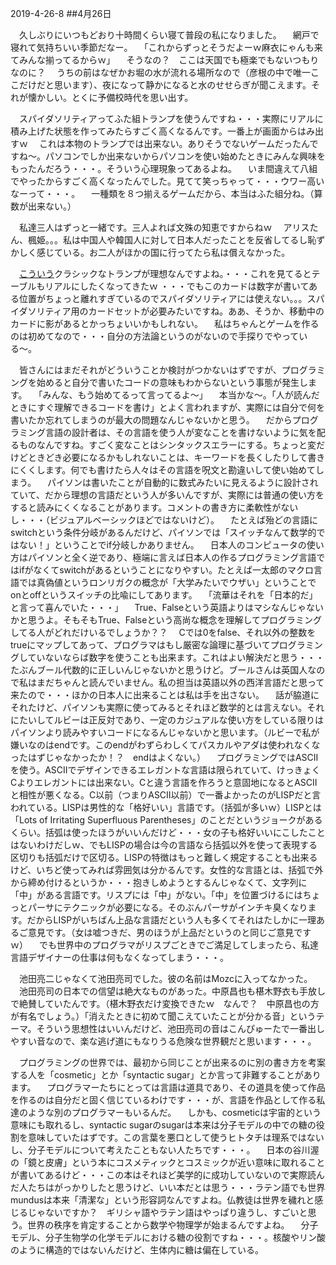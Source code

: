 2019-4-26-8
##4月26日

　久しぶりにいつもどおり十時間くらい寝て普段の私になりました。
　網戸で寝れて気持ちいい季節だなー。
　「これからずっとそうだよーｗ麻衣にゃんも来てみんな揃ってるからｗ」
　そうなの？　ここは天国でも極楽でもないつもりなのに？
　うちの前はなぜかお堀の水が流れる場所なので（彦根の中で唯一ここだけだと思います）、夜になって静かになると水のせせらぎが聞こえます。それが懐かしい。とくに予備校時代を思い出す。

　スパイダソリティアってふた組トランプを使うんですね・・・実際にリアルに積み上げた状態を作ってみたらすごく高くなるんです。一番上が画面からはみ出すｗ
　これは本物のトランプでは出来ない。ありそうでないゲームだったんですね〜。パソコンでしか出来ないからパソコンを使い始めたときにみんな興味をもったんだろう・・・。そういう心理現象ってあるよね。
　いま間違えて八組でやったからすごく高くなったんでした。見てて笑っちゃって・・・ウワー高いなーって・・・。
　一種類を８つ揃えるゲームだから、本当はふた組分ね。（算数が出来ない。）

　私達三人はずっと一緒です。三人よれば文殊の知恵ですからねｗ
　アリスたん、楓姫。。。私は中国人や韓国人に対して日本人だったことを反省してるし恥ずかしく感じている。お二人がほかの国に行ってたら私は償えなかった。

　<a href="https://www.youtube.com/watch?v=Mj4uopn5RVw&t=13">こういう</a>クラシックなトランプが理想なんですよね。・・・これを見てるとテーブルもリアルにしたくなってきたｗ ・・・でもこのカードは数字が書いてある位置がちょっと離れすぎているのでスパイダソリティアには使えない。。。スパイダソリティア用のカードセットが必要みたいですね。ああ、そうか、移動中のカードに影があるとかっちょいいかもしれない。
　私はちゃんとゲームを作るのは初めてなので・・・自分の方法論というのがないので手探りでやっている〜。

　皆さんにはまだそれがどういうことか検討がつかないはずですが、プログラミングを始めると自分で書いたコードの意味もわからないという事態が発生します。
　「みんな、もう始めてるって言ってるよ〜」
　本当かな〜。「人が読んだときにすぐ理解できるコードを書け」とよく言われますが、実際には自分で何を書いたか忘れてしまうのが最大の問題なんじゃないかと思う。
　だからプログラミング言語の設計者は、その言語を使う人が変なことを書けないように気を配るものなんですね。すごく変なことはシンタックスエラーにする。ちょっと変だけどときどき必要になるかもしれないことは、キーワードを長くしたりして書きにくくします。何でも書けたら人々はその言語を呪文と勘違いして使い始めてしまう。
　パイソンは書いたことが自動的に数式みたいに見えるように設計されていて、だから理想の言語だという人が多いんですが、実際には普通の使い方をすると読みにくくなることがあります。コメントの書き方に柔軟性がないし・・・（ビジュアルベーシックほどではないけど）。
　たとえば殆どの言語にswitchという条件分岐があるんだけど、パイソンでは「スイッチなんて数学的ではない！」ということでif分岐しかありません。
　日本人のコンピュータの使い方はパイソンと全く逆であり、極端に言えば日本人の作るプログラミング言語ではifがなくてswitchがあるということになりやすい。たとえば一太郎のマクロ言語では真偽値というロンリガクの概念が「大学みたいでウザい」ということでonとoffというスイッチの比喩にしてあります。
　「流華はそれを「日本的だ」と言って喜んでいた・・・」
　True、Falseという英語よりはマシなんじゃないかと思うよ。そもそもTrue、Falseという高尚な概念を理解してプログラミングしてる人がどれだけいるでしょうか？？
　Cでは0をfalse、それ以外の整数をtrueにマップしてあって、プログラマはもし厳密な論理に基づいてプログラミングしていないならば数字を使うことも出来ます。これはよい解決だと思う・・・たぶんブール代数的に正しいんじゃないかと思うけど。ブールさんは英国人なので私はまだちゃんと読んでいません。私の担当は英語以外の西洋言語だと思って来たので・・・ほかの日本人に出来ることは私は手を出さない。
　話が脇道にそれたけど、パイソンも実際に使ってみるとそれほど数学的とは言えない。それにたいしてルビーは正反対であり、一定のカジュアルな使い方をしている限りはパイソンより読みやすいコードになるんじゃないかと思います。（ルビーで私が嫌いなのはendです。このendがわずらわしくてパスカルやアダは使われなくなったはずじゃなかったか！？　endはよくない。）
　プログラミングではASCIIを使う。ASCIIでデザインできるエレガントな言語は限られていて、けっきょくCよりエレガントには出来ない。Cと違う言語を作ろうと意固地になるとASCIIと相性が悪くなる。C以前（つまりASCII以前）で一番よかったのがLISPだと言われている。LISPは男性的な「格好いい」言語です。（括弧が多いｗ）LISPとは「Lots of Irritating Superfluous Parentheses」のことだというジョークがあるくらい。括弧は使ったほうがいいんだけど・・・女の子も格好いいにこしたことはないわけだしｗ、でもLISPの場合は今の言語なら括弧以外を使って表現する区切りも括弧だけで区切る。LISPの特徴はもっと難しく規定することも出来るけど、いちど使ってみれば雰囲気は分かるんです。女性的な言語とは、括弧で外から締め付けるというか・・・抱きしめようとするんじゃなくて、文字列に「中」がある言語です。リスプには「中」がない。「中」を位置づけるにはちょっとパーサにテクニックが必要になる。そのぶんパーサがインチキ臭くなります。だからLISPがいちばん上品な言語だという人も多くてそれはたしかに一理あるご意見です。（女は嘘つきだ、男のほうが上品だというのと同じご意見ですｗ）
　でも世界中のプログラマがリスプごときでご満足してしまったら、私達言語デザイナーの仕事は何もなくなってしまう・・・。

　池田亮二じゃなくて池田亮司でした。彼の名前はMozcに入ってなかった。
　池田亮司の日本での信望は絶大なものがあった。中原昌也も椹木野衣も手放しで絶賛していたんです。（椹木野衣だけ変換できたｗ　なんで？　中原昌也の方が有名でしょう。）「消えたときに初めて聞こえていたことが分かる音」というテーマ。そういう思想性はいいんだけど、池田亮司の音はこんぴゅーたで一番出しやすい音なので、楽な逃げ道にもなりうる危険な世界観だと思います・・・。

　プログラミングの世界では、最初から同じことが出来るのに別の書き方を考案する人を「cosmetic」とか「syntactic sugar」とか言って非難することがあります。
　プログラマーたちにとっては言語は道具であり、その道具を使って作品を作るのは自分だと固く信じているわけです・・・が、言語を作品として作る私達のような別のプログラマーもいるんだ。
　しかも、cosmeticは宇宙的という意味にも取れるし、syntactic sugarのsugarは本来は分子モデルの中での糖の役割を意味していたはずです。この言葉を悪口として使うヒトタチは理系ではないし、分子モデルについて考えたこともない人たちです・・・。
　日本の谷川渥の「鏡と皮膚」という本にコスメティックとコスミックが近い意味に取れることが書いてあるけど・・・この本はそれほど美学的に成功していないので実際読んだ人たちはがっかりしたと思うけど、いい本だとは思う・・・ラテン語でも世界mundusは本来「清潔な」という形容詞なんですよね。仏教徒は世界を穢れと感じるじゃないですか？　ギリシャ語やラテン語はやっぱり違うし、すごいと思う。世界の秩序を肯定することから数学や物理学が始まるんですよね。
　分子モデル、分子生物学の化学モデルにおける糖の役割ですね・・・。核酸やリン酸のように構造的ではないんだけど、生体内に糖は偏在している。


